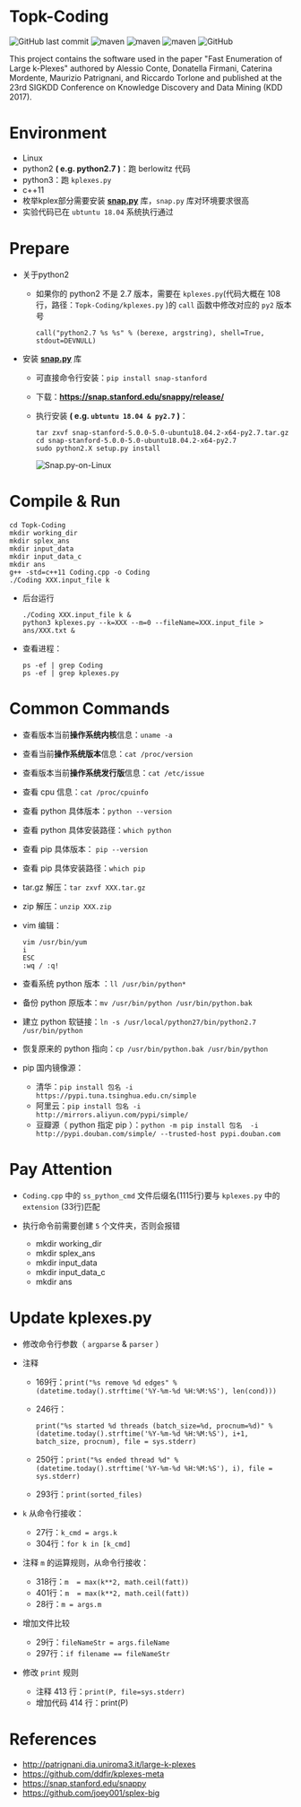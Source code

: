 # Topk-Coding
![GitHub last commit](https://img.shields.io/github/last-commit/leungll/Topk-Coding?color=9cf&style=flat-square)
![maven](https://img.shields.io/badge/C%2B%2B11-passing-red)
![maven](https://img.shields.io/badge/python2-passing-yellow)
![maven](https://img.shields.io/badge/python3-passing-blue)
![GitHub](https://img.shields.io/github/license/leungll/Topk-Coding?color=orange&style=flat-square)

This project contains the software used in the paper "Fast Enumeration of Large k-Plexes" authored by Alessio Conte, Donatella Firmani, Caterina Mordente, Maurizio Patrignani, and Riccardo Torlone and published at the 23rd SIGKDD Conference on Knowledge Discovery and Data Mining (KDD 2017).

# Environment
* Linux
* python2 **( e.g. python2.7 )**：跑 berlowitz 代码
* python3：跑 `kplexes.py`
* c++11
* 枚举kplex部分需要安装 **[snap.py](https://snap.stanford.edu/snappy/)** 库，`snap.py` 库对环境要求很高
* 实验代码已在 `ubtuntu 18.04` 系统执行通过

# Prepare
* 关于python2

    - 如果你的 python2 不是 2.7 版本，需要在 `kplexes.py`(代码大概在 108 行，路径：`Topk-Coding/kplexes.py` )的 `call` 函数中修改对应的 `py2` 版本号

        ```
        call("python2.7 %s %s" % (berexe, argstring), shell=True, stdout=DEVNULL)
        ```
* 安装 **[snap.py](https://snap.stanford.edu/snappy/)** 库
    - 可直接命令行安装：`pip install snap-stanford`
    - 下载：**https://snap.stanford.edu/snappy/release/**
    - 执行安装 **( e.g. `ubtuntu 18.04 & py2.7` )**：

        ```
        tar zxvf snap-stanford-5.0.0-5.0-ubuntu18.04.2-x64-py2.7.tar.gz
        cd snap-stanford-5.0.0-5.0-ubuntu18.04.2-x64-py2.7
        sudo python2.X setup.py install
        ```

        ![Snap.py-on-Linux](https://cdn.jsdelivr.net/gh/leungll/ImgHosting/img/Snap.py-on-Linux.jpg)
# Compile & Run

```
cd Topk-Coding
mkdir working_dir
mkdir splex_ans
mkdir input_data
mkdir input_data_c
mkdir ans
g++ -std=c++11 Coding.cpp -o Coding
./Coding XXX.input_file k
```

- 后台运行
    ```
    ./Coding XXX.input_file k & 
    python3 kplexes.py --k=XXX --m=0 --fileName=XXX.input_file > ans/XXX.txt &
    ```

- 查看进程：
    ```
    ps -ef | grep Coding
    ps -ef | grep kplexes.py
    ```

# Common Commands
* 查看版本当前**操作系统内核**信息：`uname -a`
* 查看当前**操作系统版本**信息：`cat /proc/version`
* 查看版本当前**操作系统发行版**信息：`cat /etc/issue`
* 查看 cpu 信息：`cat /proc/cpuinfo`
* 查看 python 具体版本：`python --version`
* 查看 python 具体安装路径：`which python`
* 查看 pip 具体版本： `pip --version`
* 查看 pip 具体安装路径：`which pip`
* tar.gz 解压：`tar zxvf XXX.tar.gz`
* zip 解压：`unzip XXX.zip`
* vim 编辑：

    ```
    vim /usr/bin/yum 
    i 
    ESC 
    :wq / :q!
    ```
* 查看系统 python 版本 ：`ll /usr/bin/python*`
* 备份 python 原版本：`mv /usr/bin/python /usr/bin/python.bak`
* 建立 python 软链接：`ln -s /usr/local/python27/bin/python2.7 /usr/bin/python`
* 恢复原来的 python 指向：`cp /usr/bin/python.bak /usr/bin/python`
* pip 国内镜像源：
    - 清华：`pip install 包名 -i https://pypi.tuna.tsinghua.edu.cn/simple `
    - 阿里云：`pip install 包名 -i http://mirrors.aliyun.com/pypi/simple/`
    - 豆瓣源（ python 指定 pip ）：`python -m pip install 包名  -i http://pypi.douban.com/simple/ --trusted-host pypi.douban.com`

# Pay Attention
* `Coding.cpp` 中的 `ss_python_cmd` 文件后缀名(1115行)要与 `kplexes.py` 中的 `extension` (33行)匹配
* 执行命令前需要创建 `5` 个文件夹，否则会报错

    - mkdir working_dir
    - mkdir splex_ans
    - mkdir input_data
    - mkdir input_data_c
    - mkdir ans

# Update kplexes.py
* 修改命令行参数（ `argparse` & `parser` ）
* 注释

    - 169行：`print("%s remove %d edges" % (datetime.today().strftime('%Y-%m-%d %H:%M:%S'), len(cond)))`
    - 246行：
    
        ```
        print("%s started %d threads (batch_size=%d, procnum=%d)" % (datetime.today().strftime('%Y-%m-%d %H:%M:%S'), i+1, batch_size, procnum), file = sys.stderr)
        ```
    - 250行：`print("%s ended thread %d" % (datetime.today().strftime('%Y-%m-%d %H:%M:%S'), i), file = sys.stderr)`
    - 293行：`print(sorted_files)`
* `k` 从命令行接收：
    - 27行：`k_cmd = args.k`
    - 304行：`for k in [k_cmd]`
* 注释 `m` 的运算规则，从命令行接收：
    - 318行：`m  = max(k**2, math.ceil(fatt))`
    - 401行：`m  = max(k**2, math.ceil(fatt))`
    - 28行：`m = args.m`
* 增加文件比较
    - 29行：`fileNameStr = args.fileName`
    - 297行：`if filename == fileNameStr`
* 修改 `print` 规则
    * 注释 413 行：`print(P, file=sys.stderr)`
    * 增加代码 414 行：print(P)

# References
* http://patrignani.dia.uniroma3.it/large-k-plexes
* https://github.com/ddfir/kplexes-meta
* https://snap.stanford.edu/snappy
* https://github.com/joey001/splex-big
